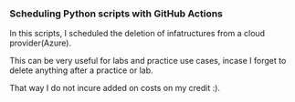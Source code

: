 ### Scheduling Python scripts with GitHub Actions

In this scripts, I scheduled the deletion of infatructures from a cloud provider(Azure).

This can be very useful for labs and practice use cases, incase I forget to delete anything after a practice or lab. 

That way I do not incure added on costs on my credit :).

